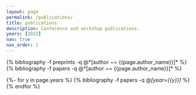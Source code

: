 ```yaml
---
layout: page
permalink: /publications/
title: publications
description: Conference and workshop publications.
years: [2022]
nav: true
nav_order: 1
---
```

<!-- _pages/publications.md -->

<div class="publications">
{% bibliography -f preprints -q @*[author ~= {{page.author_name}}]* %}
{% bibliography -f papers -q @*[author ~= {{page.author_name}}]* %}
</div> 
<div class="publications">

{%- for y in page.years %}
  {% bibliography -f papers -q @*[year={{y}}]* %}
{% endfor %}
</div>

